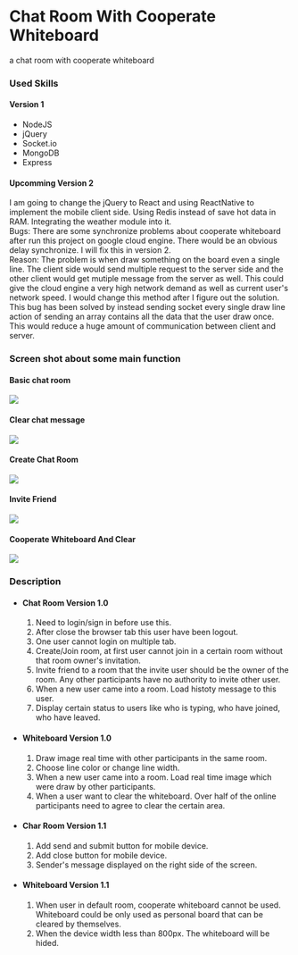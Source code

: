 # Chat Room With Cooperate Whiteboard
a chat room with cooperate whiteboard

### Used Skills
#### Version 1
* NodeJS
* jQuery
* Socket.io
* MongoDB
* Express
#### Upcomming Version 2
I am going to change the jQuery to React and using ReactNative to implement the mobile client side. Using Redis instead of save hot data in RAM. Integrating the weather module into it.  
Bugs: There are some synchronize problems about cooperate whiteboard after run this project on google cloud engine. There would be an obvious delay synchronize. I will fix this in version 2.  
Reason: The problem is when draw something on the board even a single line. The client side would send multiple request to the server side and the other client would get mutiple message from the server as well. This could give the cloud engine a very high network demand as well as current user's network speed. I would change this method after I figure out the solution.  
This bug has been solved by instead sending socket every single draw line action of sending an array contains all the data that the user draw once. This would reduce a huge amount of communication between client and server.
### Screen shot about some main function

#### Basic chat room      
![](https://github-bobby.s3-ap-southeast-2.amazonaws.com/chat_basic.gif)
    
#### Clear chat message
![](https://github-bobby.s3-ap-southeast-2.amazonaws.com/clear_chat.gif)    
   
#### Create Chat Room
![](https://github-bobby.s3-ap-southeast-2.amazonaws.com/create_room.gif)

#### Invite Friend
![](https://github-bobby.s3-ap-southeast-2.amazonaws.com/invite_friend.gif)

#### Cooperate Whiteboard And Clear
![](https://github-bobby.s3-ap-southeast-2.amazonaws.com/whiteboard.gif)

### Description
* #### Chat Room Version 1.0 
  1. Need to login/sign in before use this.
  2. After close the browser tab this user have been logout.
  3. One user cannot login on multiple tab.
  4. Create/Join room, at first user cannot join in a certain room without that room owner's invitation.
  5. Invite friend to a room that the invite user should be the owner of the room. Any other participants have no authority to invite other user.
  6. When a new user came into a room. Load histoty message to this user.
  7. Display certain status to users like who is typing, who have joined, who have leaved.
* #### Whiteboard Version 1.0
  1. Draw image real time with other participants in the same room.
  2. Choose line color or change line width.
  3. When a new user came into a room. Load real time image which were draw by other participants.
  4. When a user want to clear the whiteboard. Over half of the online participants need to agree to clear the certain area.
* #### Char Room Version 1.1
  1. Add send and submit button for mobile device.
  2. Add close button for mobile device.
  4. Sender's message displayed on the right side of the screen.
* #### Whiteboard Version 1.1
  1. When user in default room, cooperate whiteboard cannot be used. Whiteboard could be only used as personal board that can be cleared by themselves.
  2. When the device width less than 800px. The whiteboard will be hided.
